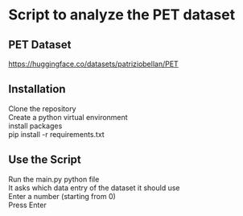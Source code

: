 # Script to analyze the PET dataset

## PET Dataset  
https://huggingface.co/datasets/patriziobellan/PET  

## Installation
Clone the repository  
Create a python virtual environment   
install packages  
pip install -r requirements.txt

## Use the Script
Run the main.py python file  
It asks which data entry of the dataset it should use  
Enter a number (starting from 0)  
Press Enter
